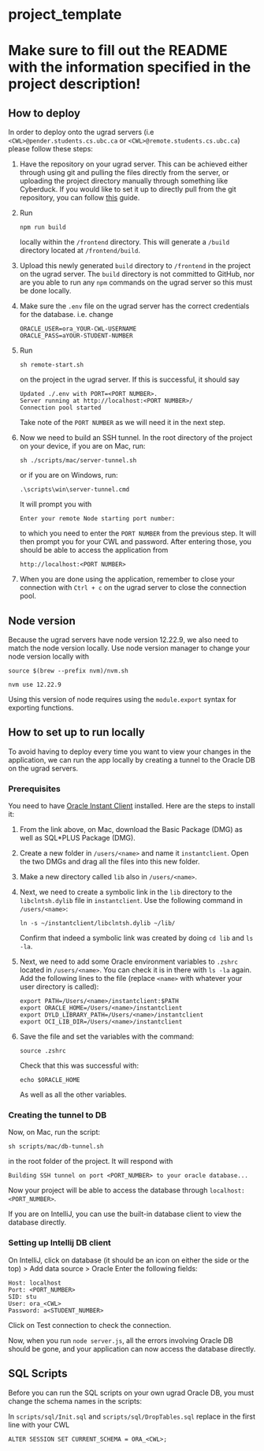 # project_template

# Make sure to fill out the README with the information specified in the project description!

## How to deploy

In order to deploy onto the ugrad servers (i.e `<CWL>@pender.students.cs.ubc.ca` or `<CWL>@remote.students.cs.ubc.ca`)
please follow these steps:

1. Have the repository on your ugrad server. This can be achieved either through using git and pulling the files directly
   from the server, or uploading the project directory manually through something like Cyberduck. If you would like to set
   it up to directly pull from the git repository, you can follow <a href="https://medium.com/@kyledeguzmanx/quick-step-by-step-guide-to-generating-an-ssh-key-in-github-d3c6f7e185bb" target="_blank">this</a>
   guide.

2. Run

   ```
   npm run build
   ```

   locally within the `/frontend` directory. This will generate a `/build` directory located at `/frontend/build`.

3. Upload this newly generated `build` directory to `/frontend` in the project on the ugrad server. The `build` directory is not committed to GitHub, nor are you able to run any `npm` commands on the ugrad server
   so this must be done locally.
4. Make sure the `.env` file on the ugrad server has the correct credentials for the database. i.e. change
   ```
   ORACLE_USER=ora_YOUR-CWL-USERNAME
   ORACLE_PASS=aYOUR-STUDENT-NUMBER
   ```
5. Run

   ```
   sh remote-start.sh
   ```

   on the project in the ugrad server. If this is successful, it should say

   ```
   Updated ./.env with PORT=<PORT NUMBER>.
   Server running at http://localhost:<PORT NUMBER>/
   Connection pool started
   ```

   Take note of the `PORT NUMBER` as we will need it in the next step.

6. Now we need to build an SSH tunnel. In the root directory of the project on your device, if you are on Mac, run:
   ```
   sh ./scripts/mac/server-tunnel.sh
   ```
   or if you are on Windows, run:
   ```
   .\scripts\win\server-tunnel.cmd
   ```
   It will prompt you with
   ```
   Enter your remote Node starting port number:
   ```
   to which you need to enter the `PORT NUMBER` from the previous step. It will then prompt you for your CWL and password.
   After entering those, you should be able to access the application from
   ```
   http://localhost:<PORT NUMBER>
   ```
7. When you are done using the application, remember to close your connection with `Ctrl + c` on the ugrad server to close the connection pool.

## Node version

Because the ugrad servers have node version 12.22.9, we also need to match the node version locally. Use node version manager
to change your node version locally with
```
source $(brew --prefix nvm)/nvm.sh
```
```
nvm use 12.22.9
```

Using this version of node requires using the `module.export` syntax for exporting functions.

## How to set up to run locally

To avoid having to deploy every time you want to view your changes in the application, we can run the app locally by creating
a tunnel to the Oracle DB on the ugrad servers.

### Prerequisites

You need to have [Oracle Instant Client](https://www.oracle.com/database/technologies/instant-client/downloads.html) installed.
Here are the steps to install it:

1. From the link above, on Mac, download the Basic Package (DMG) as well as SQL\*PLUS Package (DMG).

2. Create a new folder in `/users/<name>` and name it `instantclient`. Open the two DMGs and drag all the files into this new
   folder.

3. Make a new directory called `lib` also in `/users/<name>`.

4. Next, we need to create a symbolic link in the `lib` directory to the `libclntsh.dylib` file in `instantclient`.
   Use the following command in `/users/<name>`:

   ```
   ln -s ~/instantclient/libclntsh.dylib ~/lib/
   ```

   Confirm that indeed a symbolic link was created by doing `cd lib` and `ls -la`.

5. Next, we need to add some Oracle environment variables to `.zshrc` located in `/users/<name>`. You can check it is
   in there with `ls -la` again. Add the following lines to the file (replace `<name>` with whatever your user directory is called):

   ```
   export PATH=/Users/<name>/instantclient:$PATH
   export ORACLE_HOME=/Users/<name>/instantclient
   export DYLD_LIBRARY_PATH=/Users/<name>/instantclient
   export OCI_LIB_DIR=/Users/<name>/instantclient
   ```

6. Save the file and set the variables with the command:

   ```
   source .zshrc
   ```

   Check that this was successful with:

   ```
   echo $ORACLE_HOME
   ```

   As well as all the other variables.

### Creating the tunnel to DB

Now, on Mac, run the script:

```
sh scripts/mac/db-tunnel.sh
```

in the root folder of the project. It will respond with

```
Building SSH tunnel on port <PORT_NUMBER> to your oracle database...
```

Now your project will be able to access the database through `localhost:<PORT_NUMBER>`.

If you are on IntelliJ, you can use the built-in database client to view the database directly.

### Setting up Intellij DB client

On IntelliJ, click on database (it should be an icon on either the side or the top) > Add data source > Oracle
Enter the following fields:

```
Host: localhost
Port: <PORT_NUMBER>
SID: stu
User: ora_<CWL>
Password: a<STUDENT_NUMBER>
```

Click on Test connection to check the connection.

Now, when you run `node server.js`, all the errors involving Oracle DB should be gone, and your application can now access
the database directly.

## SQL Scripts

Before you can run the SQL scripts on your own ugrad Oracle DB, you must change the schema names in the scripts:

In `scripts/sql/Init.sql` and `scripts/sql/DropTables.sql` replace <CWL> in the first line with your CWL

```
ALTER SESSION SET CURRENT_SCHEMA = ORA_<CWL>;
```
